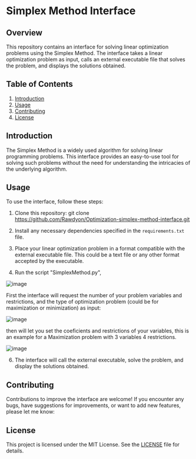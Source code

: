 # Simplex Method Interface

## Overview
This repository contains an interface for solving linear optimization problems using the Simplex Method. The interface takes a linear optimization problem as input, calls an external executable file that solves the problem, and displays the solutions obtained.

## Table of Contents
1. [Introduction](#introduction)
2. [Usage](#usage)
3. [Contributing](#contributing)
4. [License](#license)

## Introduction
The Simplex Method is a widely used algorithm for solving linear programming problems. This interface provides an easy-to-use tool for solving such problems without the need for understanding the intricacies of the underlying algorithm.

## Usage
To use the interface, follow these steps:

1. Clone this repository:
   git clone https://github.com/Rawdyon/Optimization-simplex-method-interface.git
3. Install any necessary dependencies specified in the `requirements.txt` file.

4. Place your linear optimization problem in a format compatible with the external executable file. This could be a text file or any other format accepted by the executable.

5. Run the script "SimplexMethod.py",

![image](https://github.com/Rawdyon/Optimizacion/assets/128869797/45b2307c-baba-4f18-874b-46b8c895b31e)

First the interface will request the number of your problem variables and restrictions, and the type of optimization problem (could be for maximization or minimization) as input:

![image](https://github.com/Rawdyon/Optimizacion/assets/128869797/7b5771c4-a61c-417d-9b66-a43e96465d1f)

then will let you set the coeficients and restrictions of your variables, this is an example for a Maximization problem with 3 variables 4 restrictions.

![image](https://github.com/Rawdyon/Optimizacion/assets/128869797/c6ed9335-b224-43cf-b64a-d65bfaa922a4)







6. The interface will call the external executable, solve the problem, and display the solutions obtained.

## Contributing
Contributions to improve the interface are welcome! If you encounter any bugs, have suggestions for improvements, or want to add new features, please let me know:


## License
This project is licensed under the MIT License. See the [LICENSE](LICENSE) file for details.


